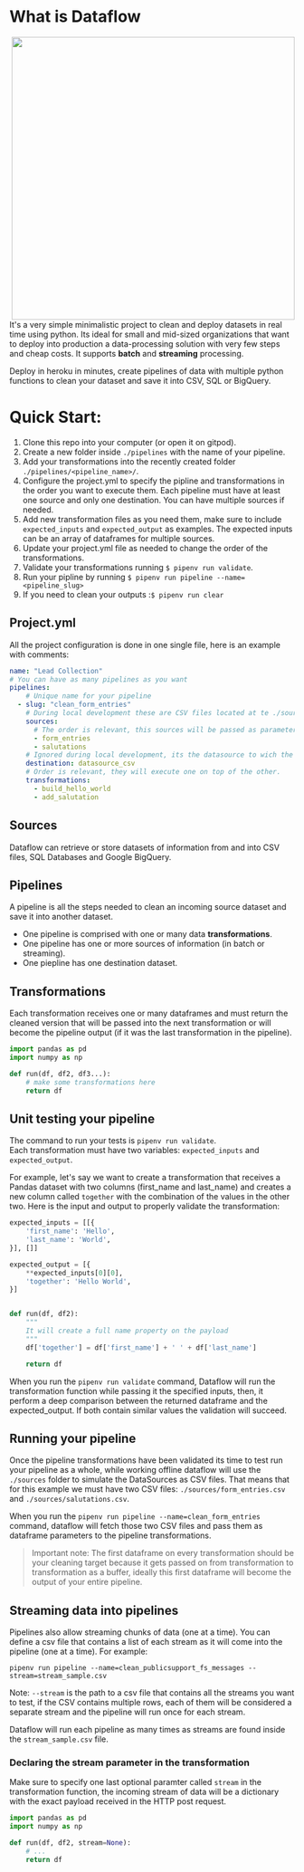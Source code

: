 # What is Dataflow

<img align="right" src="https://user-images.githubusercontent.com/426452/202270773-8569adeb-7909-4498-b9f5-185242e5680c.png" width="500" />

It's a very simple minimalistic project to clean and deploy datasets in real time using python. Its ideal for small and mid-sized organizations that want to deploy into production a data-processing solution with very few steps and cheap costs. It supports **batch** and **streaming** processing.

Deploy in heroku in minutes, create pipelines of data with multiple python functions to clean your dataset and save it into CSV, SQL or BigQuery.

# Quick Start:

1. Clone this repo into your computer (or open it on gitpod).
2. Create a new folder inside `./pipelines` with the name of your pipeline.
3. Add your transformations into the recently created folder `./pipelines/<pipeline_name>/`.
4. Configure the project.yml to specify the pipline and transformations in the order you want to execute them. Each pipeline must have at least one source and only one destination. You can have multiple sources if needed.
5. Add new transformation files as you need them, make sure to include `expected_inputs` and `expected_output` as examples. The expected inputs can be an array of dataframes for multiple sources.
6. Update your project.yml file as needed to change the order of the transformations.
7. Validate your transformations running `$ pipenv run validate`.
8. Run your pipline by running `$ pipenv run pipeline --name=<pipeline_slug>`
9. If you need to clean your outputs :`$ pipenv run clear`

## Project.yml

All the project configuration is done in one single file, here is an example with comments:

```yml
name: "Lead Collection"
# You can have as many pipelines as you want
pipelines:
    # Unique name for your pipeline
  - slug: "clean_form_entries"
    # During local development these are CSV files located at te ./sources folder.
    sources:
      # The order is relevant, this sources will be passed as parameters to the run() function in the same order
      - form_entries
      - salutations
    # Ignored during local development, its the datasource to wich the pipeline data will be saved to
    destination: datasource_csv
    # Order is relevant, they will execute one on top of the other.
    transformations:
      - build_hello_world
      - add_salutation
```

## Sources

Dataflow can retrieve or store datasets of information from and into CSV files, SQL Databases and Google BigQuery.

## Pipelines

A pipeline is all the steps needed to clean an incoming source dataset and save it into another dataset.

- One pipeline is comprised with one or many data **transformations**.
- One pipeline has one or more sources of information (in batch or streaming).
- One piepline has one destination dataset.

## Transformations

Each transformation receives one or many dataframes and must return the cleaned version that will be passed into the next transformation or will become the pipeline output (if it was the last transformation in the pipeline).

```py
import pandas as pd
import numpy as np

def run(df, df2, df3...):
    # make some transformations here
    return df
```

## Unit testing your pipeline

The command to run your tests is `pipenv run validate`.  
Each transformation must have two variables: `expected_inputs` and `expected_output`.  

For example, let's say we want to create a transformation that receives a Pandas dataset with two columns (first_name and last_name) and creates a new column called `together` with the combination of the values in the other two. Here is the input and output to properly validate the transformation:

```py
expected_inputs = [[{
    'first_name': 'Hello',
    'last_name': 'World',
}], []]

expected_output = [{
    **expected_inputs[0][0],
    'together': 'Hello World',
}]


def run(df, df2):
    """
    It will create a full name property on the payload
    """
    df['together'] = df['first_name'] + ' ' + df['last_name']

    return df
```

When you run the `pipenv run validate` command, Dataflow will run the transformation function while passing it the specified inputs, then, it perform a deep comparison between the returned dataframe and the expected_output. If both contain similar values the validation will succeed.

## Running your pipeline

Once the pipeline transformations have been validated its time to test run your pipeline as a whole, while working offline dataflow will use the `./sources` folder to simulate the DataSources as CSV files. That means that for this example we must have two CSV files: `./sources/form_entries.csv` and `./sources/salutations.csv`.

When you run the `pipenv run pipeline --name=clean_form_entries` command, dataflow will fetch those two CSV files and pass them as dataframe parameters to the pipeline transformations. 

> Important note: The first dataframe on every transformation should be your cleaning target because it gets passed on from transformation to transformation as a buffer, ideally this first dataframe will become the output of your entire pipeline.

## Streaming data into pipelines

Pipelines also allow streaming chunks of data (one at a time). You can define a csv file that contains a list of each stream as it will come into the pipeline (one at a time). For example:

```
pipenv run pipeline --name=clean_publicsupport_fs_messages --stream=stream_sample.csv
```

Note: `--stream` is the path to a csv file that contains all the streams you want to test, if the CSV contains multiple rows, each of them will be considered a separate stream and the pipeline will run once for each stream.

Dataflow will run each pipeline as many times as streams are found inside the `stream_sample.csv` file.

### Declaring the stream parameter in the transformation

Make sure to specify one last optional paramter called `stream` in the transformation function, the incoming stream of data will be a dictionary with the exact payload received in the HTTP post request.

```py
import pandas as pd
import numpy as np

def run(df, df2, stream=None):
    # ...
    return df
```
